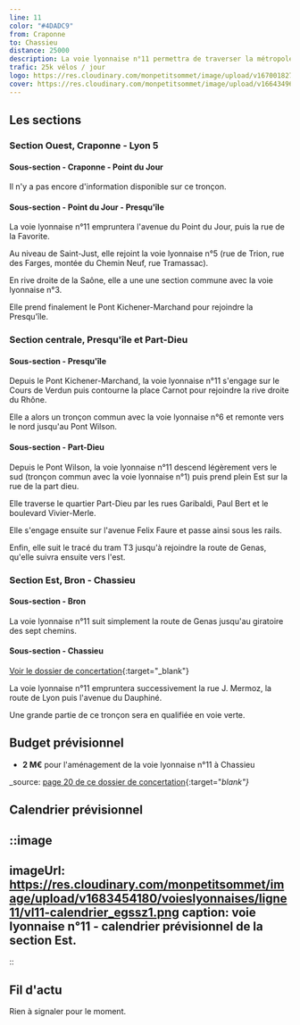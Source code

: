```yaml
---
line: 11
color: "#4DADC9"
from: Craponne
to: Chassieu
distance: 25000
description: La voie lyonnaise n°11 permettra de traverser la métropole lyonnaise sur un axe est-ouest. À l'Ouest, elle partira de Craponne pour desservir Tassin, Point du Jour et Saint Just. Elle traversera la presqu'île au niveau du quartier Perrache, puis continuera à l'est par la Part Dieu, le nord de Bron et enfin Chassieu.
trafic: 25k vélos / jour
logo: https://res.cloudinary.com/monpetitsommet/image/upload/v1670018272/voieslyonnaises/ligne11/cover-vl11_odsz6c.png
cover: https://res.cloudinary.com/monpetitsommet/image/upload/v1664349639/voieslyonnaises/ligne11/ligne11_lrgvh3.jpg
---
```


## Les sections

### Section Ouest, Craponne - Lyon 5

#### Sous-section - Craponne - Point du Jour
Il n'y a pas encore d'information disponible sur ce tronçon.

#### Sous-section - Point du Jour - Presqu'île
La voie lyonnaise n°11 empruntera l'avenue du Point du Jour, puis la rue de la Favorite.

Au niveau de Saint-Just, elle rejoint la voie lyonnaise n°5 (rue de Trion, rue des Farges, montée du Chemin Neuf, rue Tramassac).

En rive droite de la Saône, elle a une une section commune avec la voie lyonnaise n°3.

Elle prend finalement le Pont Kichener-Marchand pour rejoindre la Presqu'île.

### Section centrale, Presqu'île et Part-Dieu

#### Sous-section - Presqu'île
Depuis le Pont Kichener-Marchand, la voie lyonnaise n°11 s'engage sur le Cours de Verdun puis contourne la place Carnot pour rejoindre la rive droite du Rhône.

Elle a alors un tronçon commun avec la voie lyonnaise n°6 et remonte vers le nord jusqu'au Pont Wilson.

#### Sous-section - Part-Dieu
Depuis le Pont Wilson, la voie lyonnaise n°11 descend légèrement vers le sud (tronçon commun avec la voie lyonnaise n°1) puis prend plein Est sur la rue de la part dieu.

Elle traverse le quartier Part-Dieu par les rues Garibaldi, Paul Bert et le boulevard Vivier-Merle.

Elle s'engage ensuite sur l'avenue Felix Faure et passe ainsi sous les rails.

Enfin, elle suit le tracé du tram T3 jusqu'à rejoindre la route de Genas, qu'elle suivra ensuite vers l'est.

### Section Est, Bron - Chassieu

#### Sous-section - Bron
La voie lyonnaise n°11 suit simplement la route de Genas jusqu'au giratoire des sept chemins.

#### Sous-section - Chassieu

[Voir le dossier de concertation](https://jeparticipe.grandlyon.com/media/default/0001/01/2a4ea62cc45978b872edb9bb3acc38b915245e14.pdf){:target="_blank"}

La voie lyonnaise n°11 empruntera successivement la rue J. Mermoz, la route de Lyon puis l'avenue du Dauphiné.

Une grande partie de ce tronçon sera en qualifiée en voie verte.

## Budget prévisionnel
- **2 M€** pour l'aménagement de la voie lyonnaise n°11 à Chassieu

_source: [page 20 de ce dossier de concertation](https://jeparticipe.grandlyon.com/media/default/0001/01/2a4ea62cc45978b872edb9bb3acc38b915245e14.pdf){:target="_blank"}_

## Calendrier prévisionnel
::image
---
imageUrl: https://res.cloudinary.com/monpetitsommet/image/upload/v1683454180/voieslyonnaises/ligne11/vl11-calendrier_egssz1.png
caption: voie lyonnaise n°11 - calendrier prévisionnel de la section Est.
---
::


## Fil d'actu
Rien à signaler pour le moment.
